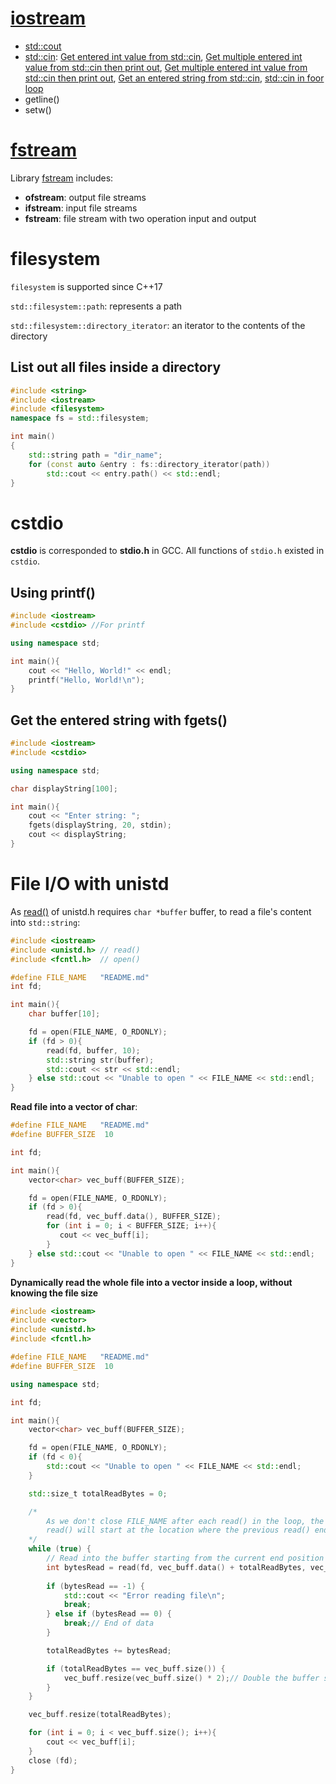 # [iostream](iostream)

* [std::cout](iostream.md#stdcout)
* [std::cin](iostream.md#stdcin): [Get entered int value from std::cin](), [Get multiple entered int value from std::cin then print out](iostream.md#get-multiple-entered-int-value-from-stdcin-then-print-out), [Get multiple entered int value from std::cin then print out](iostream.md#get-multiple-entered-int-value-from-stdcin-then-print-out), [Get an entered string from std::cin](), [std::cin in foor loop](iostream.md#stdcin-in-foor-loop)
* getline()
* setw()

# [fstream](fstream)

Library [fstream](fstream) includes:

* **ofstream**: output file streams
* **ifstream**: input file streams
* **fstream**: file stream with two operation input and output

# filesystem

``filesystem`` is supported since C++17

``std::filesystem::path``: represents a path

``std::filesystem::directory_iterator``: an iterator to the contents of the directory

## List out all files inside a directory

```cpp
#include <string>
#include <iostream>
#include <filesystem>
namespace fs = std::filesystem;

int main()
{
    std::string path = "dir_name";
    for (const auto &entry : fs::directory_iterator(path))
        std::cout << entry.path() << std::endl;
}
```
# cstdio

**cstdio** is corresponded to **stdio.h** in GCC. All functions of ``stdio.h`` existed in ``cstdio``.

## Using printf()

```cpp
#include <iostream>
#include <cstdio> //For printf

using namespace std;

int main(){
	cout << "Hello, World!" << endl;
    printf("Hello, World!\n");
}
```

## Get the entered string with fgets()

```cpp
#include <iostream>
#include <cstdio>

using namespace std;

char displayString[100];

int main(){
	cout << "Enter string: ";
	fgets(displayString, 20, stdin);
	cout << displayString;
}
```
# File I/O with unistd

As [read()](https://github.com/TranPhucVinh/C/blob/master/Physical%20layer/File%20IO/System%20call/README.md#fundamental-concepts) of unistd.h requires ``char *buffer`` buffer, to read a file's content into ``std::string``:
```cpp
#include <iostream>
#include <unistd.h> // read()
#include <fcntl.h>  // open()

#define FILE_NAME   "README.md"
int fd;

int main(){
    char buffer[10];

    fd = open(FILE_NAME, O_RDONLY);
    if (fd > 0){
        read(fd, buffer, 10);
        std::string str(buffer);
        std::cout << str << std::endl;
    } else std::cout << "Unable to open " << FILE_NAME << std::endl;
}
```
**Read file into a vector of char**:
```cpp
#define FILE_NAME   "README.md"
#define BUFFER_SIZE  10

int fd;

int main(){
    vector<char> vec_buff(BUFFER_SIZE);

    fd = open(FILE_NAME, O_RDONLY);
    if (fd > 0){
        read(fd, vec_buff.data(), BUFFER_SIZE);
        for (int i = 0; i < BUFFER_SIZE; i++){
           cout << vec_buff[i];
        }
    } else std::cout << "Unable to open " << FILE_NAME << std::endl;
}
```
**Dynamically read the whole file into a vector inside a loop, without knowing the file size**
```cpp
#include <iostream>
#include <vector>
#include <unistd.h>
#include <fcntl.h>

#define FILE_NAME   "README.md"
#define BUFFER_SIZE  10

using namespace std;

int fd;

int main(){
    vector<char> vec_buff(BUFFER_SIZE);

    fd = open(FILE_NAME, O_RDONLY);
    if (fd < 0){
        std::cout << "Unable to open " << FILE_NAME << std::endl;
    }

    std::size_t totalReadBytes = 0;

    /*
        As we don't close FILE_NAME after each read() in the loop, the next call of
        read() will start at the location where the previous read() ends.
    */
    while (true) {
        // Read into the buffer starting from the current end position
        int bytesRead = read(fd, vec_buff.data() + totalReadBytes, vec_buff.size() - totalReadBytes);
        
        if (bytesRead == -1) {
            std::cout << "Error reading file\n";
            break;
        } else if (bytesRead == 0) {
            break;// End of data
        }

        totalReadBytes += bytesRead;

        if (totalReadBytes == vec_buff.size()) {
            vec_buff.resize(vec_buff.size() * 2);// Double the buffer size
        }
    }

    vec_buff.resize(totalReadBytes);

    for (int i = 0; i < vec_buff.size(); i++){
        cout << vec_buff[i];
    }
    close (fd);
}
```
